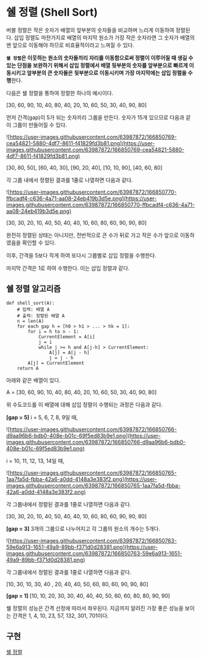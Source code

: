 # 쉘 **정렬 (Shell Sort)**

버블 정렬은 작은 숫자가 배열의 앞부분의 숫자들을 비교하며 느리게 이동하여 정렬된다. 삽입 정렬도 마찬가지로 배열의 마지막 원소가 가장 작은 숫자라면 그 숫자가 배열의 맨 앞으로 이동해야 하므로 비효율적이라고 느껴질 수 있다.

**`쉘 정렬`은 이웃하는 원소의 숫자들끼리 자리를 이동함으로써 정렬이 이루어질 때 생길 수 있는 단점을 보완하기 위해서 삽입 정렬에서 배열 뒷부분의 숫자를 앞부분으로 빠르게 이동시키고 앞부분의 큰 숫자들은 뒷부분으로 이동시키며 가장 마지막에는 삽입 정렬을 수행**한다.

다음은 쉘 정렬을 통하여 정렬한 하나의 예시이다.

[30, 60, 90, 10, 40, 80, 40, 20, 10, 60, 50, 30, 40, 90, 80]

먼저 간격(gap)이 5가 되는 숫자끼리 그룹을 만든다. 숫자가 15개 있으므로 다음과 같이 그룹이 만들어질 수 있다.

![https://user-images.githubusercontent.com/63987872/166850769-cea54821-5880-4df7-8611-f41829fd3b81.png](https://user-images.githubusercontent.com/63987872/166850769-cea54821-5880-4df7-8611-f41829fd3b81.png)

[30, 80, 50], [60, 40, 30], [90, 20, 40], [10, 10, 90], [40, 60, 80]

각 그룹 내에서 정렬된 결과를 1줄로 나열하면 다음과 같다.

![https://user-images.githubusercontent.com/63987872/166850770-ffbcadf4-c636-4a71-aa08-24eb419b3d5e.png](https://user-images.githubusercontent.com/63987872/166850770-ffbcadf4-c636-4a71-aa08-24eb419b3d5e.png)

[30, 30, 20, 10, 40, 50, 40, 40, 10, 60, 80, 60, 90, 90, 80]

완전히 정렬된 상태는 아니지만, 전반적으로 큰 수가 뒤로 가고 작은 수가 앞으로 이동하였음을 확인할 수 있다.

이후, 간격을 5보다 작게 하여 또다시 그룹별로 삽입 정렬을 수행한다.

마지막 간격은 1로 하여 수행한다. 이는 삽입 정렬과 같다.

## 쉘 **정렬** 알고리즘

```
def shell_sort(A):
	# 입력: 배열 A
	# 출력: 정렬된 배열 A
	n = len(A)
	for each gap h = [h0 > h1 > ... > hk = 1]:
		for i = h to n - 1:
			CurrentElement = A[i]
			j = i
			while j >= h and A[j-h] > CurrentElement:
				A[j] = A[j - h]
				j = j - h
		A[j] = CurrentElement
	return A
```

아래와 같은 배열이 있다.

A = [30, 60, 90, 10, 40, 80, 40, 20, 10, 60, 50, 30, 40, 90, 80]

위 수도코드를 이 배열에 대해 삽입 정렬이 수행되는 과정은 다음과 같다.

**[gap = 5]**
i = 5, 6, 7, 8, 9일 때,

![https://user-images.githubusercontent.com/63987872/166850766-d9aa96b6-bdb0-408e-b01c-69f5ed83b9e1.png](https://user-images.githubusercontent.com/63987872/166850766-d9aa96b6-bdb0-408e-b01c-69f5ed83b9e1.png)

i = 10, 11, 12, 13, 14일 때,

![https://user-images.githubusercontent.com/63987872/166850765-1aa7fa5d-fbba-42a6-a0dd-4148a3e383f2.png](https://user-images.githubusercontent.com/63987872/166850765-1aa7fa5d-fbba-42a6-a0dd-4148a3e383f2.png)

각 그룹내에서 정렬된 결과를 1줄로 나열하면 다음과 같다.

[30, 30, 20, 10, 40, 50, 40, 40, 10, 60, 80, 60, 90, 90, 80]

**[gap = 3]**
3개의 그룹으로 나누어지고 각 그룹의 원소의 개수는 5개다.

![https://user-images.githubusercontent.com/63987872/166850763-59e6a913-1651-49a9-89bb-f371d0d28381.png](https://user-images.githubusercontent.com/63987872/166850763-59e6a913-1651-49a9-89bb-f371d0d28381.png)

각 그룹내에서 정렬된 결과를 1줄로 나열하면 다음과 같다.

[10, 30, 10, 30, 40 , 20, 40, 40, 50, 60, 80, 60, 90, 90, 80]

**[gap = 1]**
[10, 10, 20, 30, 30, 40, 40, 40, 50, 60, 60, 80, 80, 90, 90]

쉘 정렬의 성능은 간격 선정에 따라서 좌우된다. 지금까지 알려진 가장 좋은 성능을 보이는 간격은 1, 4, 10, 23, 57, 132, 301, 701이다.

## 구현

[쉘 정렬](shell_sort.py)
